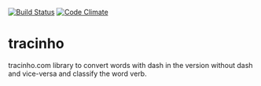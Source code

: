 [![Build Status](https://travis-ci.org/rikas/tracinho.svg)](https://travis-ci.org/rikas/tracinho)
[![Code Climate](https://codeclimate.com/github/rikas/tracinho/badges/gpa.svg)](https://codeclimate.com/github/rikas/tracinho)

tracinho
========

tracinho.com library to convert words with dash in the version without dash and vice-versa and
classify the word verb.
